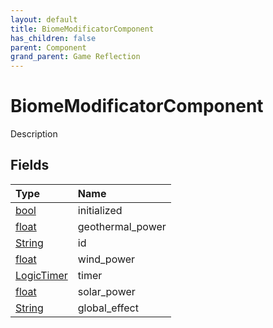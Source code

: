 ```yaml
---
layout: default
title: BiomeModificatorComponent
has_children: false
parent: Component
grand_parent: Game Reflection
---
```

# BiomeModificatorComponent
Description 

## Fields

| Type | Name |
|:----------|:--------------|
| [bool](/riftbreaker-wiki/docs/game-reflection/components/bool/) | initialized |
| [float](/riftbreaker-wiki/docs/game-reflection/components/float/) | geothermal_power |
| [String](/riftbreaker-wiki/docs/game-reflection/components/string/) | id |
| [float](/riftbreaker-wiki/docs/game-reflection/components/float/) | wind_power |
| [LogicTimer](/riftbreaker-wiki/docs/game-reflection/classes/logic_timer/) | timer |
| [float](/riftbreaker-wiki/docs/game-reflection/components/float/) | solar_power |
| [String](/riftbreaker-wiki/docs/game-reflection/components/string/) | global_effect |

